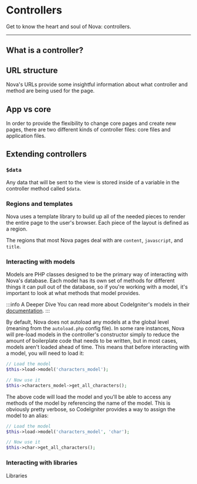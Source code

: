 # Controllers

Get to know the heart and soul of Nova: controllers.

---

## What is a controller?

## URL structure

Nova's URLs provide some insightful information about what controller and method are being used for the page.

## App vs core

In order to provide the flexibility to change core pages and create new pages, there are two different kinds of controller files: core files and application files.

## Extending controllers

### `$data`

Any data that will be sent to the view is stored inside of a variable in the controller method called `$data`.

### Regions and templates

Nova uses a template library to build up all of the needed pieces to render the entire page to the user's browser. Each piece of the layout is defined as a region.

The regions that most Nova pages deal with are `content`, `javascript`, and `title`.

### Interacting with models

Models are PHP classes designed to be the primary way of interacting with Nova's database. Each model has its own set of methods for different things it can pull out of the database, so if you're working with a model, it's important to look at what methods that model provides.

:::info A Deeper Dive
You can read more about CodeIgniter's models in their [documentation](https://codeigniter.com/userguide3/general/models.html).
:::

By default, Nova does not autoload any models at a the global level (meaning from the `autoload.php` config file). In some rare instances, Nova will pre-load models in the controller's constructor simply to reduce the amount of boilerplate code that needs to be written, but in most cases, models aren't loaded ahead of time. This means that before interacting with a model, you will need to load it:

```php
// Load the model
$this->load->model('characters_model');

// Now use it
$this->characters_model->get_all_characters();
```

The above code will load the model and you'll be able to access any methods of the model by referencing the name of the model. This is obviously pretty verbose, so CodeIgniter provides a way to assign the model to an alias:

```php
// Load the model
$this->load->model('characters_model', 'char');

// Now use it
$this->char->get_all_characters();
```

### Interacting with libraries

Libraries
